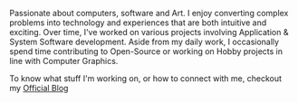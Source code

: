 Passionate about computers, software and Art. I enjoy converting complex problems into technology and experiences that are both intuitive and exciting. Over time, I've worked on various projects involving Application & System Software development. Aside from my daily work, I occasionally spend time contributing to Open-Source or working on Hobby projects in line with Computer Graphics.

To know what stuff I'm working on, or how to connect with me, checkout my <a href="https://ronnielutaro.github.io/portfolio/" target="_blank">Official Blog</a>
